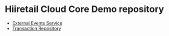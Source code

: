 # Hiiretail Cloud Core Demo repository

- [External Events Service](./exe/README.md)
- [Transaction Repository](./txr/README.md)
